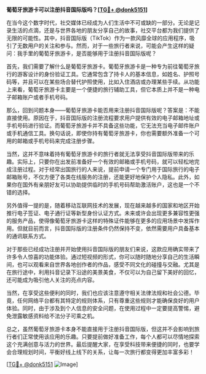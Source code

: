 **葡萄牙旅游卡可以注册抖音国际版吗？[[TG💪+ @donk5151](https://t.me/s/donk5151)]**

在当今这个数字时代，社交媒体已经成为人们生活中不可或缺的一部分。无论是记录生活的点滴，还是与世界各地的朋友分享自己的故事，社交平台都为我们提供了无限的可能性。其中，抖音国际版（TikTok）作为一款风靡全球的应用程序，吸引了无数用户的关注和参与。然而，对于一些旅行者来说，可能会产生这样的疑问：我手里的葡萄牙旅游卡，是否能够用于注册抖音国际版呢？

首先，我们需要了解什么是葡萄牙旅游卡。葡萄牙旅游卡是一种专为前往葡萄牙旅行的游客设计的身份验证工具。它通常包含了持卡人的基本信息，如姓名、护照号码等，并且可以在某些场合替代护照使用，比如入住酒店或办理某些手续。从功能上来看，葡萄牙旅游卡主要是一个便捷的旅行辅助工具，但它本质上并不是一种电子邮箱账户或者手机号码。

那么，回到问题本身——葡萄牙旅游卡能否用来注册抖音国际版呢？答案是：不能直接使用。原因在于，抖音国际版的注册流程要求用户提供有效的电子邮箱地址或手机号码进行验证。而葡萄牙旅游卡并不具备这些功能，它无法充当电子邮件账户或手机通信工具。换句话说，即使你持有葡萄牙旅游卡，你也需要额外准备一个可用的邮箱或手机号码来完成注册步骤。

当然，这并不意味着持有葡萄牙旅游卡的旅行者就无法享受抖音国际版带来的乐趣。实际上，只要你在出发前准备好一个有效的邮箱或手机号码，就可以轻松地完成注册过程。对于经常出国旅行的人来说，提前申请一个专门用于国际旅行的电子邮箱账号，不仅方便了各类在线服务的注册，还能更好地保护个人隐私。此外，如果你在国外有亲朋好友可以协助提供临时的手机号码帮助激活账户，这也是一个不错的选择。

另外值得一提的是，随着移动互联网技术的发展，现在越来越多的国家和地区开始推行电子签证、电子通行证等新型身份认证方式。未来或许会出现更多兼容性更强的服务产品，使得像葡萄牙旅游卡这样的特殊证件能够在更多的应用场景中发挥作用。但就目前而言，抖音国际版的注册条件仍然保持不变，依然需要用户具备基本的通讯联系方式。

对于那些已经成功注册并开始使用抖音国际版的朋友们来说，这款应用确实带来了许多令人惊喜的功能体验。通过短视频的形式，你可以随时随地分享自己的生活瞬间，也可以观看来自世界各地创作者的作品，感受不同文化的碰撞与交融。尤其是在旅行途中，利用抖音记录下沿途的美景美食，不仅可以为自己留下美好的回忆，还可能成为吸引他人关注的亮点内容。

当然，在享受这些便利的同时，我们也应该注意遵守相关法律法规和社会公德。毕竟，任何网络平台都有其特定的规则体系，只有尊重这些规则才能确保良好的用户体验。同时，由于涉及到个人信息的安全问题，在使用过程中一定要提高警惕，避免泄露敏感资料给不法分子可乘之机。

总之，虽然葡萄牙旅游卡本身不能直接用于注册抖音国际版，但这并不会影响到旅行者们正常使用该应用的乐趣。只要提前做好准备工作，每个人都可以尽情地探索这个充满创意与活力的世界。最后提醒大家，在享受科技带来便捷的同时，也要学会合理规划时间，平衡好线上线下的关系，让每一次旅行都变得更加丰富多彩！

[[TG💪+ @donk5151](https://t.me/s/donk5151) ![Image](https://i.postimg.cc/rwNCRYN7/Snipaste-2025-04-30-17-27-05.png)]